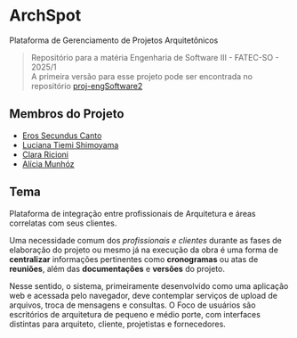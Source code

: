 # ArchSpot
Plataforma de Gerenciamento de Projetos Arquitetônicos

> Repositório para a matéria Engenharia de Software III - FATEC-SO - 2025/1
> <br>A primeira versão para esse projeto pode ser encontrada no repositório [proj-engSoftware2](https://github.com/ArchSpot-Project/projeto-EngSoftware2)

## Membros do Projeto

 - [Eros Secundus Canto](https://github.com/erossecundus)
 - [Luciana Tiemi Shimoyama](https://github.com/lucitiemi)
 - [Clara Ricioni](https://github.com/clararicioni)
 - [Alícia Munhóz](https://github.com/aliciamunhoz)


## Tema
Plataforma de integração entre profissionais de Arquitetura e áreas correlatas com seus clientes.

Uma necessidade comum dos _profissionais e clientes_ durante as fases de elaboração do projeto ou mesmo já na execução da obra é uma forma de **centralizar** informações pertinentes como **cronogramas** ou atas de **reuniões**, além das **documentações** e **versões** do projeto.

Nesse sentido, o sistema, primeiramente desenvolvido como uma aplicação web e acessada pelo navegador, deve contemplar serviços de upload de arquivos, troca de mensagens e consultas.
O Foco de usuários são escritórios de arquitetura de pequeno e médio porte, com interfaces distintas para arquiteto, cliente, projetistas e fornecedores.
